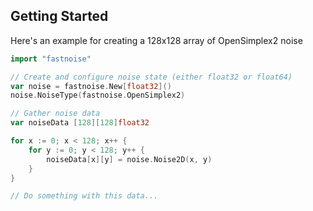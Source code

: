 ## Getting Started

Here's an example for creating a 128x128 array of OpenSimplex2 noise

```go
import "fastnoise"

// Create and configure noise state (either float32 or float64)
var noise = fastnoise.New[float32]()
noise.NoiseType(fastnoise.OpenSimplex2)

// Gather noise data
var noiseData [128][128]float32

for x := 0; x < 128; x++ {
	for y := 0; y < 128; y++ {
		noiseData[x][y] = noise.Noise2D(x, y)
	}
}

// Do something with this data...
```
